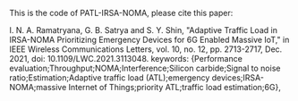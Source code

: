 This is the code of PATL-IRSA-NOMA, please cite this paper:

I. N. A. Ramatryana, G. B. Satrya and S. Y. Shin, "Adaptive Traffic Load in IRSA-NOMA Prioritizing Emergency Devices for 6G Enabled Massive IoT," in IEEE Wireless Communications Letters, vol. 10, no. 12, pp. 2713-2717, Dec. 2021, doi: 10.1109/LWC.2021.3113048. keywords: {Performance evaluation;Throughput;NOMA;Interference;Silicon carbide;Signal to noise ratio;Estimation;Adaptive traffic load (ATL);emergency devices;IRSA-NOMA;massive Internet of Things;priority ATL;traffic load estimation;6G},
